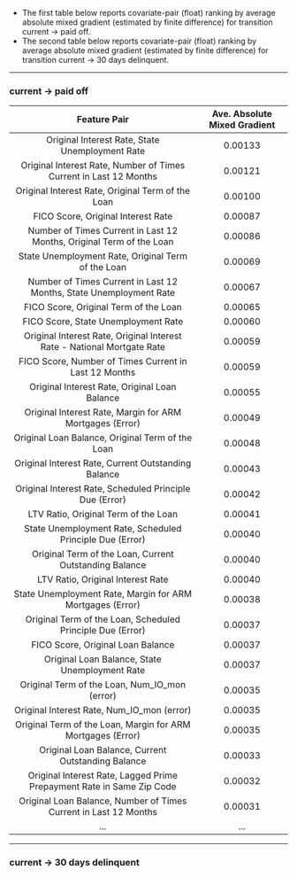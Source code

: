- The first table below reports covariate-pair (float) ranking by average absolute mixed gradient (estimated by finite difference) for transition current -> paid off. 
- The second table below reports covariate-pair (float) ranking by average absolute mixed gradient (estimated by finite difference) for transition current -> 30 days delinquent.

------
### current -> paid off

| Feature Pair                                                            | Ave. Absolute Mixed Gradient |
|:-----------------------------------------------------------------------:|:----------------------------:|
| Original Interest Rate, State Unemployment Rate                         | 0.00133                      |
| Original Interest Rate, Number of Times Current in Last 12 Months       | 0.00121                      |
| Original Interest Rate, Original Term of the Loan                       | 0.00100                      |
| FICO Score, Original Interest Rate                                      | 0.00087                      |
| Number of Times Current in Last 12 Months, Original Term of the Loan    | 0.00086                      |
| State Unemployment Rate, Original Term of the Loan                      | 0.00069                      |
| Number of Times Current in Last 12 Months, State Unemployment Rate      | 0.00067                      |
| FICO Score, Original Term of the Loan                                   | 0.00065                      |
| FICO Score, State Unemployment Rate                                     | 0.00060                      |
| Original Interest Rate, Original Interest Rate - National Mortgate Rate | 0.00059                      |
| FICO Score, Number of Times Current in Last 12 Months                   | 0.00059                      |
| Original Interest Rate, Original Loan Balance                           | 0.00055                      |
| Original Interest Rate, Margin for ARM Mortgages (Error)                | 0.00049                      |
| Original Loan Balance, Original Term of the Loan                        | 0.00048                      |
| Original Interest Rate, Current Outstanding Balance                     | 0.00043                      |
| Original Interest Rate, Scheduled Principle Due (Error)                 | 0.00042                      |
| LTV Ratio, Original Term of the Loan                                    | 0.00041                      |
| State Unemployment Rate, Scheduled Principle Due (Error)                | 0.00040                      |
| Original Term of the Loan, Current Outstanding Balance                  | 0.00040                      |
| LTV Ratio, Original Interest Rate                                       | 0.00040                      |
| State Unemployment Rate, Margin for ARM Mortgages (Error)               | 0.00038                      |
| Original Term of the Loan, Scheduled Principle Due (Error)              | 0.00037                      |
| FICO Score, Original Loan Balance                                       | 0.00037                      |
| Original Loan Balance, State Unemployment Rate                          | 0.00037                      |
| Original Term of the Loan, Num_IO_mon (error)                           | 0.00035                      |
| Original Interest Rate, Num_IO_mon (error)                              | 0.00035                      |
| Original Term of the Loan, Margin for ARM Mortgages (Error)             | 0.00035                      |
| Original Loan Balance, Current Outstanding Balance                      | 0.00033                      |
| Original Interest Rate, Lagged Prime Prepayment Rate in Same Zip Code   | 0.00032                      |
| Original Loan Balance, Number of Times Current in Last 12 Months        | 0.00031                      |
| ...                                                                     | ...                          |

------
### current -> 30 days delinquent
